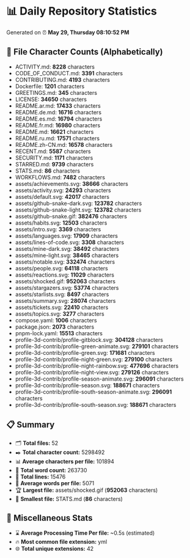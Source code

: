 # 📊 Daily Repository Statistics
Generated on ⏰ **May 29, Thursday 08:10:52 PM**

## 📂 File Character Counts (Alphabetically)
- ACTIVITY.md: **8228** characters
- CODE_OF_CONDUCT.md: **3391** characters
- CONTRIBUTING.md: **4193** characters
- Dockerfile: **1201** characters
- GREETINGS.md: **345** characters
- LICENSE: **34650** characters
- README.ar.md: **17433** characters
- README.de.md: **16716** characters
- README.es.md: **16794** characters
- README.fr.md: **16980** characters
- README.md: **16621** characters
- README.ru.md: **17571** characters
- README.zh-CN.md: **16578** characters
- RECENT.md: **5587** characters
- SECURITY.md: **1171** characters
- STARRED.md: **9739** characters
- STATS.md: **86** characters
- WORKFLOWS.md: **7482** characters
- assets/achievements.svg: **38666** characters
- assets/activity.svg: **24293** characters
- assets/default.svg: **42017** characters
- assets/github-snake-dark.svg: **123782** characters
- assets/github-snake-light.svg: **123782** characters
- assets/github-snake.gif: **382476** characters
- assets/habits.svg: **12503** characters
- assets/intro.svg: **3369** characters
- assets/languages.svg: **17909** characters
- assets/lines-of-code.svg: **3308** characters
- assets/mine-dark.svg: **38492** characters
- assets/mine-light.svg: **38465** characters
- assets/notable.svg: **332474** characters
- assets/people.svg: **64118** characters
- assets/reactions.svg: **11029** characters
- assets/shocked.gif: **952063** characters
- assets/stargazers.svg: **53774** characters
- assets/starlists.svg: **8497** characters
- assets/summary.svg: **28074** characters
- assets/tickets.svg: **22410** characters
- assets/topics.svg: **3277** characters
- compose.yaml: **1006** characters
- package.json: **2073** characters
- pnpm-lock.yaml: **15513** characters
- profile-3d-contrib/profile-gitblock.svg: **304128** characters
- profile-3d-contrib/profile-green-animate.svg: **279101** characters
- profile-3d-contrib/profile-green.svg: **171681** characters
- profile-3d-contrib/profile-night-green.svg: **279100** characters
- profile-3d-contrib/profile-night-rainbow.svg: **477696** characters
- profile-3d-contrib/profile-night-view.svg: **279126** characters
- profile-3d-contrib/profile-season-animate.svg: **296091** characters
- profile-3d-contrib/profile-season.svg: **188671** characters
- profile-3d-contrib/profile-south-season-animate.svg: **296091** characters
- profile-3d-contrib/profile-south-season.svg: **188671** characters

## 📋 Summary
- 🗂️ **Total files:** 52
- ✒️ **Total character count:** 5298492
- 📊 **Average characters per file:** 101894
- 📝 **Total word count:** 263730
- 🧾 **Total lines:** 15476
- 📐 **Average words per file:** 5071
- 🏆 **Largest file:** assets/shocked.gif (**952063** characters)
- 🥉 **Smallest file:** STATS.md (**86** characters)

## 🌟 Miscellaneous Stats
- ⌛ **Average Processing Time Per file:** ~0.5s (estimated)
- 🔥 **Most common file extension:** yml
- 🌐 **Total unique extensions:** 42
